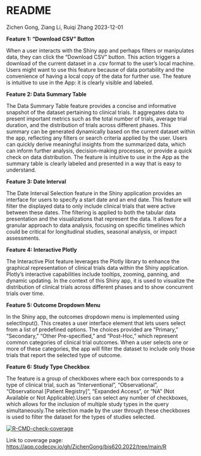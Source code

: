README
================
Zichen Gong, Ziang Li, Ruiqi Zhang
2023-12-01

**Feature 1: “Download CSV” Button**

When a user interacts with the Shiny app and perhaps filters or
manipulates data, they can click the “Download CSV” button. This action
triggers a download of the current dataset in a .csv format to the
user’s local machine. Users might want to use this feature because of
data portability and the convenience of having a local copy of the data
for further use. The feature is intuitive to use in the App: it is
clearly visible and labeled.

**Feature 2: Data Summary Table**

The Data Summary Table feature provides a concise and informative
snapshot of the dataset pertaining to clinical trials. It aggregates
data to present important metrics such as the total number of trials,
average trial duration, and the distribution of trials across different
phases. This summary can be generated dynamically based on the current
dataset within the app, reflecting any filters or search criteria
applied by the user. Users can quickly derive meaningful insights from
the summarized data, which can inform further analysis, decision-making
processes, or provide a quick check on data distribution. The feature is
intuitive to use in the App as the summary table is clearly labeled and
presented in a way that is easy to understand.

**Feature 3: Date Interval**

The Date Interval Selection feature in the Shiny application provides an
interface for users to specify a start date and an end date. This
feature will filter the displayed data to only include clinical trials
that were active between these dates. The filtering is applied to both
the tabular data presentation and the visualizations that represent the
data. It allows for a granular approach to data analysis, focusing on
specific timelines which could be critical for longitudinal studies,
seasonal analysis, or impact assessments.

**Feature 4: Interactive Plotly**

The Interactive Plot feature leverages the Plotly library to enhance the
graphical representation of clinical trials data within the Shiny
application. Plotly’s interactive capabilities include tooltips,
zooming, panning, and dynamic updating. In the context of this Shiny
app, it is used to visualize the distribution of clinical trials across
different phases and to show concurrent trials over time.

**Feature 5: Outcome Dropdown Menu**

In the Shiny app, the outcomes dropdown menu is implemented using
selectInput(). This creates a user interface element that lets users
select from a list of predefined options. The choices provided are
“Primary,” “Secondary,” “Other Pre-specified,” and “Post-Hoc,” which
represent common categories of clinical trial outcomes. When a user
selects one or more of these categories, the app will filter the dataset
to include only those trials that report the selected type of outcome.

**Feature 6: Study Type Checkbox**

The feature is a group of checkboxes where each box corresponds to a
type of clinical trial, such as “Interventional”, “Observational”,
“Observational \[Patient Registry\]”, “Expanded Access”, or “NA” (Not
Available or Not Applicable).Users can select any number of checkboxes,
which allows for the inclusion of multiple study types in the query
simultaneously.The selection made by the user through these checkboxes
is used to filter the dataset for the types of studies selected.

<!-- badges: start -->

[![R-CMD-check-coverage](https://github.com/ZichenGong/bis620.2022/actions/workflows/R-CMD-check-coverage.yml/badge.svg)](https://github.com/ZichenGong/bis620.2022/actions/workflows/R-CMD-check-coverage.yml)
<!-- badges: end -->

Link to coverage page:
<https://app.codecov.io/gh/ZichenGong/bis620.2022/tree/main/R>
